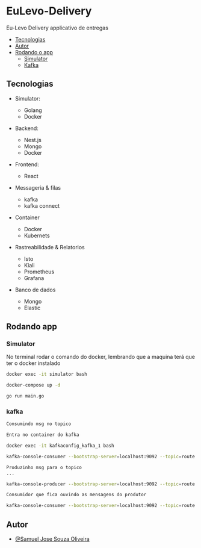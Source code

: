 # EuLevo-Delivery

Eu-Levo Delivery applicativo de entregas

- [Tecnologias](#Tecnologias)
- [Autor](#Autor)
- [Rodando o app](#Rodando-app)
    - [Simulator](#Simulator)
    - [Kafka](#kafka)




## Tecnologias

- Simulator: 
    - Golang 
    - Docker
- Backend:
    - Nest.js
    - Mongo
    - Docker
- Frontend: 
    - React
- Messageria & filas
    - kafka
    - kafka connect
- Container
    - Docker
    - Kubernets
- Rastreabilidade & Relatorios
    - Isto
    - Kiali
    - Prometheus
    - Grafana

    
- Banco de dados
    - Mongo
    - Elastic


## Rodando app

### Simulator

No terminal rodar o comando do docker, lembrando que a maquina terá que ter o docker instalado

```bash
docker exec -it simulator bash

docker-compose up -d

go run main.go
```

### kafka

```bash
Consumindo msg no topico

Entra no container do kafka

docker exec -it kafkaconfig_kafka_1 bash

kafka-console-consumer --bootstrap-server=localhost:9092 --topic=route.new-direction

Produzinho msg para o topico
...

kafka-console-producer --bootstrap-server=localhost:9092 --topic=route.new-position

Consumidor que fica ouvindo as mensagens do produtor

kafka-console-consumer --bootstrap-server=localhost:9092 --topic=route.new-position --group=terminal

```
## Autor

- [@Samuel Jose Souza Oliveira](https://www.linkedin.com/in/samuel-jose-souza-oliveira-81b1177b/)
